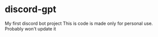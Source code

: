 # discord-gpt
My first discord bot project
This is code is made only for personal use. Probably won't update it
